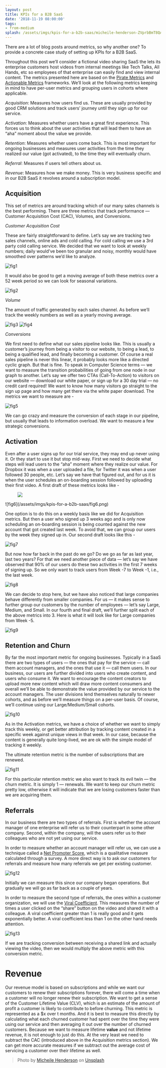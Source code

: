 ```yaml
---
layout: post
title: KPIs for a B2B SaaS
date: '2018-11-19 08:00:00'
tags:
- from-medium
splash: /assets/imgs/kpis-for-a-b2b-saas/micheile-henderson-ZVprbBmT8QA-unsplash.jpg
---
```


There are a lot of blog posts around metrics, so why another one? To provide a concrete case study of setting up KPIs for a B2B SaaS.

Throughout this post we’ll consider a fictional video sharing SaaS the lets its enterprise customers host videos from internal meetings like Tech Talks, All Hands, etc so employees of that enterprise can easily find and view internal content. The metrics presented here are based on the [Pirate Metrics](https://www.slideshare.net/dmc500hats/startup-metrics-for-pirates-long-version) and [Actionable Metrics](https://tim.blog/2009/05/19/vanity-metrics-vs-actionable-metrics/) frameworks. We’ll look at the following metrics keeping in mind to have per-user metrics and grouping users in cohorts where applicable.

_Acquisition_: Measures how users find us. These are usually provided by good CRM solutions and track users’ journey until they sign up for our service.

_Activation_: Measures whether users have a great first experience. This forces us to think about the user activities that will lead them to have an “aha” moment about the value we provide.

_Retention_: Measures whether users come back. This is most important for ongoing businesses and measures user activities from the time they realized our value (got activated), to the time they will eventually churn.

_Referral_: Measures if users tell others about us.

_Revenue_: Measures how we make money. This is very business specific and in our B2B SaaS it revolves around a subscription model.

## Acquisition

This set of metrics are around tracking which of our many sales channels is the best performing. There are three metrics that track performance — Customer Acquisition Cost (CAC), Volumes, and Conversions.

_Customer Acquisition Cost_

These are fairly straightforward to define. Let’s say we are tracking two sales channels, online ads and cold calling. For cold calling we use a 3rd party cold calling service. We decided that we want to look at weekly numbers; daily would’ve been too granular and noisy, monthly would have smoothed over patterns we’d like to analyze.

![fig1](/assets/imgs/kpis-for-a-b2b-saas/fig1.png)

It would also be good to get a moving average of both these metrics over a 52 week period so we can look for seasonal variations.

![fig2](/assets/imgs/kpis-for-a-b2b-saas/fig2.png)

_Volume_

The amount of traffic generated by each sales channel. As before we’ll track the weekly numbers as well as a yearly moving average.

![fig3](/assets/imgs/kpis-for-a-b2b-saas/fig3.png)
![fig4](/assets/imgs/kpis-for-a-b2b-saas/fig4.png)

_Conversions_

We first need to define what our sales pipeline looks like. This is usually a customer’s journey from being a visitor to our website, to being a lead, to being a qualified lead, and finally becoming a customer. Of course a real sales pipeline is never this linear, it probably looks more like a directed cyclic graph. But that is fine. To speak in Computer Science terms — we want to measure the transition probabilities of going from one node in our graph to another. Let’s say we offer two CTAs (Call-To-Action) to visitors on our website — download our white paper, or sign up for a 30 day trial — no credit card required! We want to know how many visitors go straight to the sign up page and how many get there via the white paper download. The metrics we want to measure are -

![fig5](/assets/imgs/kpis-for-a-b2b-saas/fig5.png)

We can go crazy and measure the conversion of each stage in our pipeline, but usually that leads to information overload. We want to measure a few strategic conversions.

## Activation

Even after a user signs up for our trial service, they may end up never using it. Or they start to use it but stop mid-way. First we need to decide what steps will lead users to the “aha” moment where they realize our value. For Dropbox it was when a user uploaded a file, for Twitter it was when a user followed 30 people, etc. Let’s say we have that figured out, and for us it is when the user schedules an on-boarding session followed by uploading their first video. A first draft of these metrics looks like -

<figure class="kg-card kg-image-card"><img src="/content/images/2020/03/fig6.png" class="kg-image"></figure>
![fig6](/assets/imgs/kpis-for-a-b2b-saas/fig6.png)

One option is to do this on a weekly basis like we did for Acquisition metrics. But then a user who signed up 3 weeks ago and is only now scheduling an on-boarding session is being counted against the new account that got created last week. To avoid that, we can group our users by the week they signed up in. Our second draft looks like this -

![fig7](/assets/imgs/kpis-for-a-b2b-saas/fig7.png)

But now how far back in the past do we go? Do we go as far as last year, last two years? For that we need another piece of data — let’s say we have observed that 90% of our users do these two activities in the first 7 weeks of signing up. So we only want to track users from Week -7 to Week -1, i.e., the last week.

![fig8](/assets/imgs/kpis-for-a-b2b-saas/fig8.png)

We can decide to stop here, but we have also noticed that large companies behave differently from smaller companies. For us — it makes sense to further group our customers by the number of employees — let’s say Large, Medium, and Small. In our fourth and final draft, we’ll further split each of the above metrics into 3. Here is what it will look like for Large companies from Week -5.

![fig9](/assets/imgs/kpis-for-a-b2b-saas/fig9.png)

## Retention and Churn

By far the most important metric for ongoing businesses. Typically in a SaaS there are two types of users — the ones that pay for the service — call them account managers, and the ones that use it — call them users. In our business, our users are further divided into users who create content, and users who consume it. We want to encourage the content creators to upload more new content which will draw more content consumers and overall we’ll be able to demonstrate the value provided by our service to the account managers. The user divisions lend themselves naturally to newer cohorts, and as before we’ll measure things on a per-user basis. Of course, we’ll continue using our Large/Medium/Small cohorts.

![fig10](/assets/imgs/kpis-for-a-b2b-saas/fig10.png)

As in the Activation metrics, we have a choice of whether we want to simply track this weekly, or get better attribution by tracking content created in a specific week against unique views in that week. In our case, because the content is generally quite long-lived, we are ok with the simple model of tracking it weekly.

The ultimate retention metric is the number of subscriptions that are renewed.

![fig11](/assets/imgs/kpis-for-a-b2b-saas/fig11.png)

For this particular retention metric we also want to track its evil twin — the churn metric. It is simply 1 — renewals. We want to keep our churn metric pretty low, otherwise it will indicate that we are losing customers faster than we are acquiring them.

## Referrals

In our business there are two types of referrals. First is whether the account manager of one enterprise will refer us to their counterpart in some other company. Second, within the company, will the users refer us to their colleagues who are not yet using our service.

In order to measure whether an account manager will refer us, we can use a technique called a [Net Promoter Score](https://en.wikipedia.org/wiki/Net_Promoter), which is a qualitative measure calculated through a survey. A more direct way is to ask our customers for referrals and measure how many referrals we get per existing customer.

![fig12](/assets/imgs/kpis-for-a-b2b-saas/fig12.png)

Initially we can measure this since our company began operations. But gradually we will go as far back as a couple of years.

In order to measure the second type of referrals, the ones within a customer organization, we will use the [Viral Coefficient](https://www.geckoboard.com/learn/kpi-examples/marketing-kpis/viral-coefficient/). This measures the number of times a user clicked on the “share” button on the video and shared it with a colleague. A viral coefficient greater than 1 is really good and it gets exponentially better. A viral coefficient less than 1 on the other hand needs attention.

![fig13](/assets/imgs/kpis-for-a-b2b-saas/fig13.png)

If we are tracking conversion between receiving a shared link and actually viewing the video, then we would multiply the above metric with this conversion metric.

# Revenue

Our revenue model is based on subscriptions and while we want our customers to renew their subscriptions forever, there will come a time when a customer will no longer renew their subscription. We want to get a sense of the Customer Lifetime Value (CLV), which is an estimate of the amount of profit a customer is likely to contribute to before churning. This metric is represented as a $x over t months. And it is best to measure this directly by calculating what each churned customer had spent over the time they were using our service and then averaging it out over the number of churned customers. Because we want to measure lifetime **value** and not lifetime revenue, it is not enough to just do this. At the very least we need to subtract the CAC (introduced above in the Acquisition metrics section). We can get more accurate measures if we subtract out the average cost of servicing a customer over their lifetime as well.

> Photo by [Micheile Henderson](https://unsplash.com/@micheile?utm_source=unsplash&utm_medium=referral&utm_content=creditCopyText) on [Unsplash](https://unsplash.com/s/photos/money?utm_source=unsplash&utm_medium=referral&utm_content=creditCopyText)

